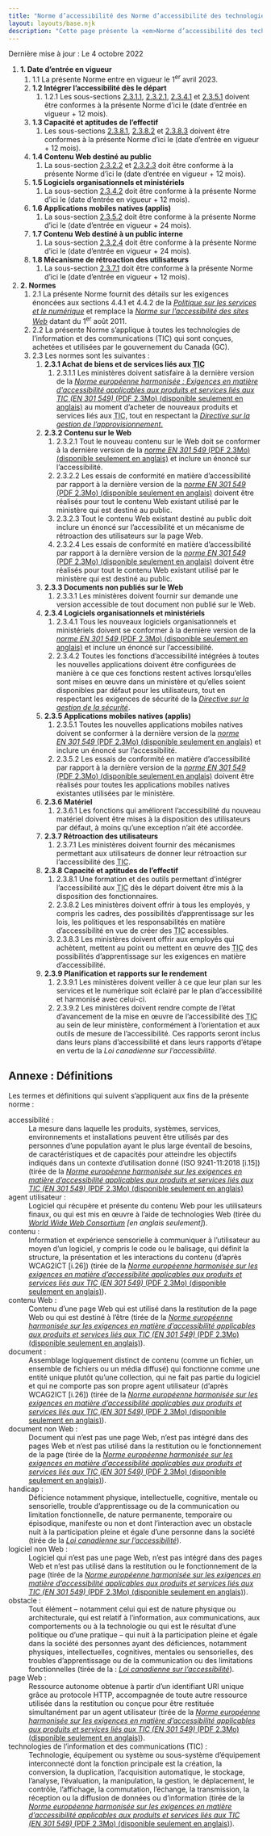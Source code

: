 ```yaml
---
title: "Norme d’accessibilité des Norme d’accessibilité des technologies de l’information et des communications (<abbr>TIC</abbr>) (Première Phase)"
layout: layouts/base.njk
description: "Cette page présente la <em>Norme d’accessibilité des technologies de l’information et des communications (<abbr>TIC</abbr>)</em> dans son intégralité, les exigences en matière d’accessibilité ainsi que les délais de mise en œuvre associés"
---
```


Dernière mise à jour : Le 4 octobre 2022

<ol class="a11y-standards-list">
  <li><strong><span id="1.">1.</span> Date d’entrée en vigueur</strong>
    <ol class="a11y-standards-list">
      <li><span id="1.1">1.1</span> La présente Norme entre en vigueur le 1<sup>er</sup> avril 2023.</li>
      <li><strong><span id="1.2">1.2</span> Intégrer l’accessibilité dès le départ</strong>
        <ol class="a11y-standards-list">
          <li><span id="1.2.1">1.2.1</span> Les sous-sections <a href="#2.3.1.1">2.3.1.1</a>, <a href="#2.3.2.1">2.3.2.1</a>, <a href="#2.3.4.1">2.3.4.1</a> et <a href="#2.3.5.1">2.3.5.1</a> doivent être conformes à la présente Norme d’ici le (date d’entrée en vigueur + 12 mois).</li>
        </ol>
      </li>
      <li><strong><span id="1.3">1.3</span> Capacité et aptitudes de l’effectif</strong>
        <ol class="a11y-standards-list">
          <li>Les sous-sections <a href="#2.3.8.1">2.3.8.1</a>, <a href="#2.3.8.2">2.3.8.2</a> et <a href="#2.3.8.3">2.3.8.3</a> doivent être conformes à la présente Norme d’ici le (date d’entrée en vigueur + 12 mois).</li>
        </ol>
      </li>
      <li><strong><span id="1.4">1.4</span> Contenu Web destiné au public</strong>
        <ol class="a11y-standards-list">
          <li>La sous-section <a href="#2.3.2.2">2.3.2.2</a> et <a href="#2.3.2.3">2.3.2.3</a> doit être conforme à la présente Norme d’ici le (date d’entrée en vigueur + 12 mois).</li>
        </ol>
      </li>
      <li><strong><span id="1.5">1.5</span> Logiciels organisationnels et ministériels</strong>
        <ol class="a11y-standards-list">
          <li>La sous-section <a href="#2.3.4.2">2.3.4.2</a> doit être conforme à la présente Norme d’ici le (date d’entrée en vigueur + 12 mois).</li>
        </ol>
      </li>
      <li><strong><span id="1.6">1.6</span> Applications mobiles natives (applis)</strong>
        <ol class="a11y-standards-list">
          <li>La sous-section <a href="#2.3.5.2">2.3.5.2</a> doit être conforme à la présente Norme d’ici le (date d’entrée en vigueur + 24 mois).</li>
        </ol>
      </li>
      <li><strong><span id="1.7">1.7</span> Contenu Web destiné à un public interne</strong>
        <ol class="a11y-standards-list">
          <li>La sous-section <a href="#2.3.2.4">2.3.2.4</a> doit être conforme à la présente Norme d’ici le (date d’entrée en vigueur + 24 mois).</li>
        </ol>
      </li>
      <li><strong><span id="1.8">1.8</span> Mécanisme de rétroaction des utilisateurs</strong>
        <ol class="a11y-standards-list">
          <li>La sous-section <a href="#2.3.7.1">2.3.7.1</a> doit être conforme à la présente Norme d’ici le (date d’entrée en vigueur + 12 mois).</li>
        </ol>
      </li>
    </ol>
  </li>
  <li><strong><span id="2.">2.</span> Normes</strong>
    <ol class="a11y-standards-list">
      <li><span id="2.1">2.1</span> La présente Norme fournit des détails sur les exigences énoncées aux sections 4.4.1 et 4.4.2 de la <a href="https://www.tbs-sct.canada.ca/pol/doc-fra.aspx?id=32603"><em>Politique sur les services et le numérique</em></a> et remplace la <a href="https://www.tbs-sct.canada.ca/pol/doc-fra.aspx?id=23601"><em>Norme sur l’accessibilité des sites Web</em></a> datant du 1<sup>er</sup> août 2011.</li>
      <li><span id="2.2">2.2</span> La présente Norme s’applique à toutes les technologies de l’information et des communications (TIC) qui sont conçues, achetées et utilisées par le gouvernement du Canada (GC).</li>
      <li><span id="2.3">2.3</span> Les normes sont les suivantes :
        <ol class="a11y-standards-list">
          <li><strong><span id="2.3.1">2.3.1</span> Achat de biens et de services liés aux <abbr title="technologies de l’information et des communications">TIC</abbr></strong>
            <ol class="a11y-standards-list">
              <li><span id="2.3.1.1">2.3.1.1</span> Les ministères doivent satisfaire à la dernière version de la <a href="https://www.etsi.org/deliver/etsi_en/301500_301599/301549/03.02.01_60/en_301549v030201p.pdf" hreflang="en" download="download"><em>Norme européenne harmonisée : Exigences en matière d'accessibilité applicables aux produits et services liés aux <abbr>TIC</abbr> (EN&nbsp;301&nbsp;549)</em> (PDF 2.3Mo) (disponible seulement en anglais)</a> au moment d’acheter de nouveaux produits et services liés aux <abbr title="technologies de l’information et des communications">TIC</abbr>, tout en respectant la <a href="https://www.tbs-sct.canada.ca/pol/doc-fra.aspx?id=32692"><em>Directive sur la gestion de l’approvisionnement</em><span>.</span></a></li>
            </ol>
          </li>
          <li><strong><span id="2.3.2">2.3.2</span> Contenu sur le Web</strong>
            <ol class="a11y-standards-list">
              <li><span id="2.3.2.1">2.3.2.1</span> Tout le nouveau contenu sur le Web doit se conformer à la dernière version de la <a href="https://www.etsi.org/deliver/etsi_en/301500_301599/301549/03.02.01_60/en_301549v030201p.pdf" hreflang="en" download="download"><em>norme EN&nbsp;301&nbsp;549</em> (PDF 2.3Mo) (disponible seulement en anglais)</a> et inclure un énoncé sur l’accessibilité.</li>
              <li><span id="2.3.2.2">2.3.2.2</span> Les essais de conformité en matière d’accessibilité par rapport à la dernière version de la <a href="https://www.etsi.org/deliver/etsi_en/301500_301599/301549/03.02.01_60/en_301549v030201p.pdf" hreflang="en" download="download"><em>norme EN&nbsp;301&nbsp;549</em> (PDF 2.3Mo) (disponible seulement en anglais)</a> doivent être réalisés pour tout le contenu Web existant utilisé par le ministère qui est destiné au public.</li>
              <li><span id="2.3.2.3">2.3.2.3</span> Tout le contenu Web existant destiné au public doit inclure un énoncé sur l’accessibilité et un mécanisme de rétroaction des utilisateurs sur la page Web.</li>
              <li><span id="2.3.2.4">2.3.2.4</span> Les essais de conformité en matière d’accessibilité par rapport à la dernière version de la <a href="https://www.etsi.org/deliver/etsi_en/301500_301599/301549/03.02.01_60/en_301549v030201p.pdf" hreflang="en" download="download"><em>norme EN&nbsp;301&nbsp;549</em> (PDF 2.3Mo) (disponible seulement en anglais)</a> doivent être réalisés pour tout le contenu Web existant utilisé par le ministère qui est destiné au public.</li>
            </ol>
          </li>
          <li><strong><span id="2.3.3">2.3.3</span> Documents non publiés sur le Web</strong>
            <ol class="a11y-standards-list">
              <li><span id="2.3.3.1">2.3.3.1</span> Les ministères doivent fournir sur demande une version accessible de tout document non publié sur le Web.</li>
            </ol>
          </li>
          <li><strong><span id="2.3.4">2.3.4</span> Logiciels organisationnels et ministériels</strong>
            <ol class="a11y-standards-list">
              <li><span id="2.3.4.1">2.3.4.1</span> Tous les nouveaux logiciels organisationnels et ministériels doivent se conformer à la dernière version de la <a href="https://www.etsi.org/deliver/etsi_en/301500_301599/301549/03.02.01_60/en_301549v030201p.pdf" hreflang="en" download="download"><em>norme EN&nbsp;301&nbsp;549</em> (PDF 2.3Mo) (disponible seulement en anglais)</a> et inclure un énoncé sur l’accessibilité.</li>
              <li><span id="2.3.4.2">2.3.4.2</span> Toutes les fonctions d’accessibilité intégrées à toutes les nouvelles applications doivent être configurées de manière à ce que ces fonctions restent actives lorsqu’elles sont mises en œuvre dans un ministère et qu’elles soient disponibles par défaut pour les utilisateurs, tout en respectant les exigences de sécurité de la <a href="https://www.tbs-sct.canada.ca/pol/doc-fra.aspx?id=32611"><em>Directive sur la gestion de la sécurité</em></a><span>.</span></li>
            </ol>
          </li>
          <li><strong><span id="2.3.5">2.3.5</span> Applications mobiles natives (applis)</strong>
            <ol class="a11y-standards-list">
              <li><span id="2.3.5.1">2.3.5.1</span> Toutes les nouvelles applications mobiles natives doivent se conformer à la dernière version de la <a href="https://www.etsi.org/deliver/etsi_en/301500_301599/301549/03.02.01_60/en_301549v030201p.pdf" hreflang="en" download="download"><em>norme EN&nbsp;301&nbsp;549</em> (PDF 2.3Mo) (disponible seulement en anglais)</a> et inclure un énoncé sur l’accessibilité.</li>
              <li><span id="2.3.5.2">2.3.5.2</span> Les essais de conformité en matière d’accessibilité par rapport à la dernière version de la <a href="https://www.etsi.org/deliver/etsi_en/301500_301599/301549/03.02.01_60/en_301549v030201p.pdf" hreflang="en" download="download"><em>norme EN&nbsp;301&nbsp;549</em> (PDF 2.3Mo) (disponible seulement en anglais)</a> doivent être réalisés pour toutes les applications mobiles natives existantes utilisées par le ministère.</li>
            </ol>
          </li>
          <li><strong><span id="2.3.6">2.3.6</span> Matériel</strong>
            <ol class="a11y-standards-list">
              <li><span id="2.3.6.1">2.3.6.1</span> Les fonctions qui améliorent l’accessibilité du nouveau matériel doivent être mises à la disposition des utilisateurs par défaut, à moins qu’une exception n’ait été accordée.</li>
            </ol>
          </li>
          <li><strong><span id="2.3.7">2.3.7</span> Rétroaction des utilisateurs</strong>
            <ol class="a11y-standards-list">
              <li><span id="2.3.7.1">2.3.7.1</span> Les ministères doivent fournir des mécanismes permettant aux utilisateurs de donner leur rétroaction sur l’accessibilité des <abbr title="technologies de l’information et des communications">TIC</abbr>.</li>
            </ol>
          </li>
          <li><strong><span id="2.3.8">2.3.8</span> Capacité et aptitudes de l’effectif</strong>
            <ol class="a11y-standards-list">
              <li><span id="2.3.8.1">2.3.8.1</span> Une formation et des outils permettant d’intégrer l’accessibilité aux <abbr title="technologies de l’information et des communications">TIC</abbr> dès le départ doivent être mis à la disposition des fonctionnaires.</li>
              <li><span id="2.3.8.2">2.3.8.2</span> Les ministères doivent offrir à tous les employés, y compris les cadres, des possibilités d’apprentissage sur les lois, les politiques et les responsabilités en matière d’accessibilité en vue de créer des <abbr title="technologies de l’information et des communications">TIC</abbr> accessibles.</li>
              <li><span id="2.3.8.3">2.3.8.3</span> Les ministères doivent offrir aux employés qui achètent, mettent au point ou mettent en œuvre des <abbr title="technologies de l’information et des communications">TIC</abbr> des possibilités d’apprentissage sur les exigences en matière d’accessibilité.</li>
            </ol>
          </li>
          <li><strong><span id="2.3.9">2.3.9</span> Planification et rapports sur le rendement</strong>
            <ol class="a11y-standards-list">
              <li><span id="2.3.9.1">2.3.9.1</span> Les ministères doivent veiller à ce que leur plan sur les services et le numérique soit éclairé par le plan d’accessibilité et harmonisé avec celui-ci.</li>
              <li><span id="2.3.9.2">2.3.9.2</span> Les ministères doivent rendre compte de l’état d’avancement de la mise en œuvre de l’accessibilité des <abbr title="technologies de l’information et des communications">TIC</abbr> au sein de leur ministère, conformément à l’orientation et aux outils de mesure de l’accessibilité. Ces rapports seront inclus dans leurs plans d’accessibilité et dans leurs rapports d’étape en vertu de la <em>Loi canadienne sur l’accessibilité</em><span>.</span></li>
            </ol>
          </li>
        </ol>
      </li>
    </ol>
  </li>
</ol>

## Annexe : Définitions

Les termes et définitions qui suivent s’appliquent aux fins de la présente norme :

<dl>
	<dt>accessibilité&nbsp;:</dt>
	<dd> La mesure dans laquelle les produits, systèmes, services, environnements et installations peuvent être utilisés par des personnes d’une population ayant le plus large éventail de besoins, de caractéristiques et de capacités pour atteindre les objectifs indiqués dans un contexte d’utilisation donné (ISO 9241-11:2018 [i.15]) (tirée de la <a href="https://www.etsi.org/deliver/etsi_en/301500_301599/301549/03.02.01_60/en_301549v030201p.pdf" hreflang="en" download="download"><em>Norme européenne harmonisée sur les exigences en matière d’accessibilité applicables aux produits et services liés aux <abbr>TIC</abbr> (EN&nbsp;301&nbsp;549)</em> (PDF 2.3Mo) (disponible seulement en anglais)</a></dd>
	<dt>agent utilisateur&nbsp;:</dt>
	<dd> Logiciel qui récupère et présente du contenu Web pour les utilisateurs finaux, ou qui est mis en œuvre à l’aide de technologies Web (tirée du <a href="https://www.w3.org/WAI/UA/work/wiki/Definition_of_User_Agent"><em>World Wide Web Consortium</em></a> <em>[en anglais seulement]</em>).</dd>
	<dt>contenu&nbsp;:</dt>
	<dd> Information et expérience sensorielle à communiquer à l’utilisateur au moyen d’un logiciel, y compris le code ou le balisage, qui définit la structure, la présentation et les interactions du contenu (d’après WCAG2ICT [i.26]) (tirée de la <a href="https://www.etsi.org/deliver/etsi_en/301500_301599/301549/03.02.01_60/en_301549v030201p.pdf" hreflang="en" download="download"><em>Norme européenne harmonisée sur les exigences en matière d’accessibilité applicables aux produits et services liés aux <abbr>TIC</abbr> (EN&nbsp;301&nbsp;549)</em> (PDF 2.3Mo) (disponible seulement en anglais)</a>).</dd>
	<dt>contenu Web&nbsp;:</dt>
	<dd> Contenu d’une page Web qui est utilisé dans la restitution de la page Web ou qui est destiné à l’être (tirée de la <a href="https://www.etsi.org/deliver/etsi_en/301500_301599/301549/03.02.01_60/en_301549v030201p.pdf" hreflang="en" download="download"><em>Norme européenne harmonisée sur les exigences en matière d’accessibilité applicables aux produits et services liés aux <abbr>TIC</abbr> (EN&nbsp;301&nbsp;549)</em> (PDF 2.3Mo) (disponible seulement en anglais)</a>).</dd>
	<dt>document&nbsp;:</dt>
	<dd> Assemblage logiquement distinct de contenu (comme un fichier, un ensemble de fichiers ou un média diffusé) qui fonctionne comme une entité unique plutôt qu’une collection, qui ne fait pas partie du logiciel et qui ne comporte pas son propre agent utilisateur (d’après WCAG2ICT [i.26]) (tirée de la <a href="https://www.etsi.org/deliver/etsi_en/301500_301599/301549/03.02.01_60/en_301549v030201p.pdf" hreflang="en" download="download"><em>Norme européenne harmonisée sur les exigences en matière d’accessibilité applicables aux produits et services liés aux <abbr>TIC</abbr> (EN&nbsp;301&nbsp;549)</em> (PDF 2.3Mo) (disponible seulement en anglais)</a>).</dd>
	<dt>document non Web&nbsp;:</dt>
	<dd> Document qui n’est pas une page Web, n’est pas intégré dans des pages Web et n’est pas utilisé dans la restitution ou le fonctionnement de la page (tirée de la <a href="https://www.etsi.org/deliver/etsi_en/301500_301599/301549/03.02.01_60/en_301549v030201p.pdf" hreflang="en" download="download"><em>Norme européenne harmonisée sur les exigences en matière d’accessibilité applicables aux produits et services liés aux <abbr>TIC</abbr> (EN&nbsp;301&nbsp;549)</em> (PDF 2.3Mo) (disponible seulement en anglais)</a>).</dd>
	<dt>handicap&nbsp;:</dt>
	<dd> Déficience notamment physique, intellectuelle, cognitive, mentale ou sensorielle, trouble d’apprentissage ou de la communication ou limitation fonctionnelle, de nature permanente, temporaire ou épisodique, manifeste ou non et dont l’interaction avec un obstacle nuit à la participation pleine et égale d’une personne dans la société (tirée de la <a href="https://laws.justice.gc.ca/fra/lois/a-0.6/page-1.html"><em>Loi canadienne sur l’accessibilité</em></a>).</dd>
	<dt>logiciel non Web&nbsp;:</dt>
	<dd> Logiciel qui n’est pas une page Web, n’est pas intégré dans des pages Web et n’est pas utilisé dans la restitution ou le fonctionnement de la page (tirée de la <a href="https://www.etsi.org/deliver/etsi_en/301500_301599/301549/03.02.01_60/en_301549v030201p.pdf" hreflang="en" download="download"><em>Norme européenne harmonisée sur les exigences en matière d’accessibilité applicables aux produits et services liés aux <abbr>TIC</abbr> (EN&nbsp;301&nbsp;549)</em> (PDF 2.3Mo) (disponible seulement en anglais)</a>).</dd>
	<dt>obstacle&nbsp;:</dt>
	<dd> Tout élément – notamment celui qui est de nature physique ou architecturale, qui est relatif à l’information, aux communications, aux comportements ou à la technologie ou qui est le résultat d’une politique ou d’une pratique – qui nuit à la participation pleine et égale dans la société des personnes ayant des déficiences, notamment physiques, intellectuelles, cognitives, mentales ou sensorielles, des troubles d’apprentissage ou de la communication ou des limitations fonctionnelles (tirée de la&nbsp;: <a href="https://laws.justice.gc.ca/fra/lois/a-0.6/page-1.html"><em>Loi canadienne sur l’accessibilité</em></a>).</dd>
	<dt>page Web&nbsp;:</dt>
	<dd> Ressource autonome obtenue à partir d’un identifiant URI unique grâce au protocole HTTP, accompagnée de toute autre ressource utilisée dans la restitution ou conçue pour être restituée simultanément par un agent utilisateur (tirée de la <a href="https://www.etsi.org/deliver/etsi_en/301500_301599/301549/03.02.01_60/en_301549v030201p.pdf" hreflang="en" download="download"><em>Norme européenne harmonisée sur les exigences en matière d’accessibilité applicables aux produits et services liés aux <abbr>TIC</abbr> (EN&nbsp;301&nbsp;549)</em> (PDF 2.3Mo) (disponible seulement en anglais)</a>).</dd>
	<dt>technologies de l’information et des communications (TIC)&nbsp;:</dt>
	<dd> Technologie, équipement ou système ou sous-système d’équipement interconnecté dont la fonction principale est la création, la conversion, la duplication, l’acquisition automatique, le stockage, l’analyse, l’évaluation, la manipulation, la gestion, le déplacement, le contrôle, l’affichage, la commutation, l’échange, la transmission, la réception ou la diffusion de données ou d’information (tirée de la <a href="https://www.etsi.org/deliver/etsi_en/301500_301599/301549/03.02.01_60/en_301549v030201p.pdf" hreflang="en" download="download"><em>Norme européenne harmonisée sur les exigences en matière d’accessibilité applicables aux produits et services liés aux <abbr>TIC</abbr> (EN&nbsp;301&nbsp;549)</em> (PDF 2.3Mo) (disponible seulement en anglais)</a>).</dd>
</dl>
